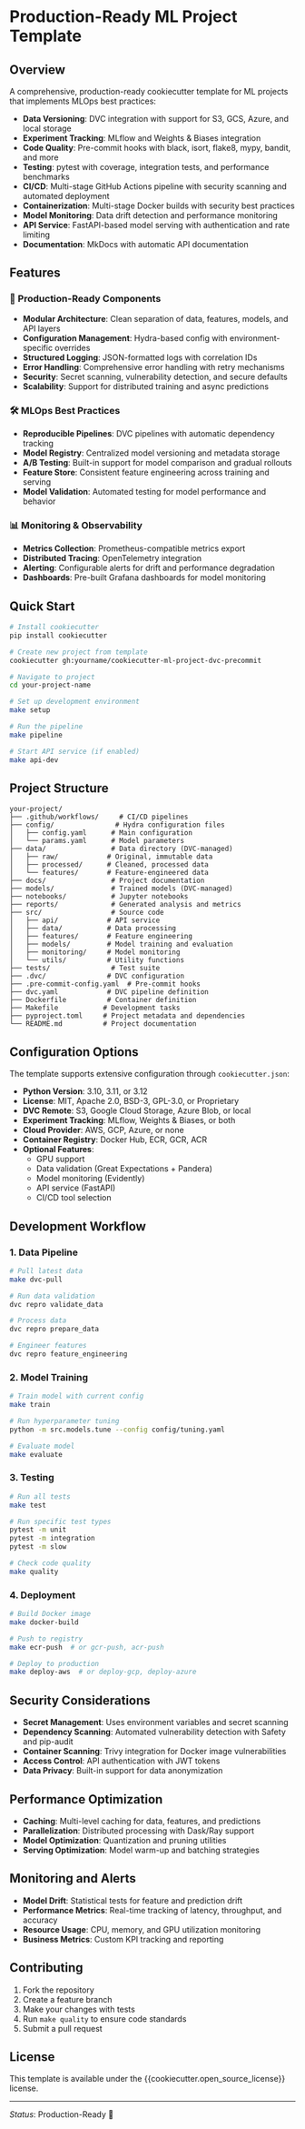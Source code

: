 # Production-Ready ML Project Template

## Overview

A comprehensive, production-ready cookiecutter template for ML projects that implements MLOps best practices:

* **Data Versioning**: DVC integration with support for S3, GCS, Azure, and local storage
* **Experiment Tracking**: MLflow and Weights & Biases integration
* **Code Quality**: Pre-commit hooks with black, isort, flake8, mypy, bandit, and more
* **Testing**: pytest with coverage, integration tests, and performance benchmarks
* **CI/CD**: Multi-stage GitHub Actions pipeline with security scanning and automated deployment
* **Containerization**: Multi-stage Docker builds with security best practices
* **Model Monitoring**: Data drift detection and performance monitoring
* **API Service**: FastAPI-based model serving with authentication and rate limiting
* **Documentation**: MkDocs with automatic API documentation

## Features

### 🚀 Production-Ready Components

- **Modular Architecture**: Clean separation of data, features, models, and API layers
- **Configuration Management**: Hydra-based config with environment-specific overrides
- **Structured Logging**: JSON-formatted logs with correlation IDs
- **Error Handling**: Comprehensive error handling with retry mechanisms
- **Security**: Secret scanning, vulnerability detection, and secure defaults
- **Scalability**: Support for distributed training and async predictions

### 🛠️ MLOps Best Practices

- **Reproducible Pipelines**: DVC pipelines with automatic dependency tracking
- **Model Registry**: Centralized model versioning and metadata storage
- **A/B Testing**: Built-in support for model comparison and gradual rollouts
- **Feature Store**: Consistent feature engineering across training and serving
- **Model Validation**: Automated testing for model performance and behavior

### 📊 Monitoring & Observability

- **Metrics Collection**: Prometheus-compatible metrics export
- **Distributed Tracing**: OpenTelemetry integration
- **Alerting**: Configurable alerts for drift and performance degradation
- **Dashboards**: Pre-built Grafana dashboards for model monitoring

## Quick Start

```bash
# Install cookiecutter
pip install cookiecutter

# Create new project from template
cookiecutter gh:yourname/cookiecutter-ml-project-dvc-precommit

# Navigate to project
cd your-project-name

# Set up development environment
make setup

# Run the pipeline
make pipeline

# Start API service (if enabled)
make api-dev
```

## Project Structure

```
your-project/
├── .github/workflows/     # CI/CD pipelines
├── config/               # Hydra configuration files
│   ├── config.yaml      # Main configuration
│   └── params.yaml      # Model parameters
├── data/                # Data directory (DVC-managed)
│   ├── raw/            # Original, immutable data
│   ├── processed/      # Cleaned, processed data
│   └── features/       # Feature-engineered data
├── docs/                # Project documentation
├── models/              # Trained models (DVC-managed)
├── notebooks/           # Jupyter notebooks
├── reports/             # Generated analysis and metrics
├── src/                 # Source code
│   ├── api/            # API service
│   ├── data/           # Data processing
│   ├── features/       # Feature engineering
│   ├── models/         # Model training and evaluation
│   ├── monitoring/     # Model monitoring
│   └── utils/          # Utility functions
├── tests/               # Test suite
├── .dvc/               # DVC configuration
├── .pre-commit-config.yaml  # Pre-commit hooks
├── dvc.yaml            # DVC pipeline definition
├── Dockerfile          # Container definition
├── Makefile           # Development tasks
├── pyproject.toml     # Project metadata and dependencies
└── README.md          # Project documentation
```

## Configuration Options

The template supports extensive configuration through `cookiecutter.json`:

- **Python Version**: 3.10, 3.11, or 3.12
- **License**: MIT, Apache 2.0, BSD-3, GPL-3.0, or Proprietary
- **DVC Remote**: S3, Google Cloud Storage, Azure Blob, or local
- **Experiment Tracking**: MLflow, Weights & Biases, or both
- **Cloud Provider**: AWS, GCP, Azure, or none
- **Container Registry**: Docker Hub, ECR, GCR, ACR
- **Optional Features**:
  - GPU support
  - Data validation (Great Expectations + Pandera)
  - Model monitoring (Evidently)
  - API service (FastAPI)
  - CI/CD tool selection

## Development Workflow

### 1. Data Pipeline

```bash
# Pull latest data
make dvc-pull

# Run data validation
dvc repro validate_data

# Process data
dvc repro prepare_data

# Engineer features
dvc repro feature_engineering
```

### 2. Model Training

```bash
# Train model with current config
make train

# Run hyperparameter tuning
python -m src.models.tune --config config/tuning.yaml

# Evaluate model
make evaluate
```

### 3. Testing

```bash
# Run all tests
make test

# Run specific test types
pytest -m unit
pytest -m integration
pytest -m slow

# Check code quality
make quality
```

### 4. Deployment

```bash
# Build Docker image
make docker-build

# Push to registry
make ecr-push  # or gcr-push, acr-push

# Deploy to production
make deploy-aws  # or deploy-gcp, deploy-azure
```

## Security Considerations

- **Secret Management**: Uses environment variables and secret scanning
- **Dependency Scanning**: Automated vulnerability detection with Safety and pip-audit
- **Container Scanning**: Trivy integration for Docker image vulnerabilities
- **Access Control**: API authentication with JWT tokens
- **Data Privacy**: Built-in support for data anonymization

## Performance Optimization

- **Caching**: Multi-level caching for data, features, and predictions
- **Parallelization**: Distributed processing with Dask/Ray support
- **Model Optimization**: Quantization and pruning utilities
- **Serving Optimization**: Model warm-up and batching strategies

## Monitoring and Alerts

- **Model Drift**: Statistical tests for feature and prediction drift
- **Performance Metrics**: Real-time tracking of latency, throughput, and accuracy
- **Resource Usage**: CPU, memory, and GPU utilization monitoring
- **Business Metrics**: Custom KPI tracking and reporting

## Contributing

1. Fork the repository
2. Create a feature branch
3. Make your changes with tests
4. Run `make quality` to ensure code standards
5. Submit a pull request

## License

This template is available under the {{cookiecutter.open_source_license}} license.

---
*Status*: Production-Ready 🚀 
